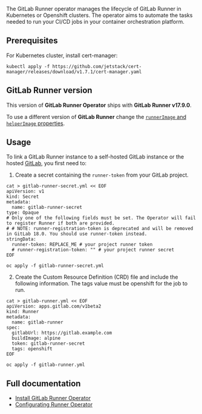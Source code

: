 The GitLab Runner operator manages the lifecycle of GitLab Runner in Kubernetes or Openshift clusters. The operator aims to automate the tasks needed to run your CI/CD jobs in your container orchestration platform.

## Prerequisites

  For Kubernetes cluster, install cert-manager:

  ```shell
  kubectl apply -f https://github.com/jetstack/cert-manager/releases/download/v1.7.1/cert-manager.yaml
  ```

## GitLab Runner version

This version of **GitLab Runner Operator** ships with **GitLab Runner v17.9.0**.

To use a different version of **GitLab Runner** change the [`runnerImage` and `helperImage` properties](https://docs.gitlab.com/runner/configuration/configuring_runner_operator.html#operator-properties).

## Usage

 To link a GitLab Runner instance to a self-hosted GitLab instance or the hosted [GitLab](https://gitlab.com), you first need to:

 1. Create a secret containing the `runner-token` from your GitLab project.

  ```
  cat > gitlab-runner-secret.yml << EOF
  apiVersion: v1
  kind: Secret
  metadata:
    name: gitlab-runner-secret
  type: Opaque
  # Only one of the following fields must be set. The Operator will fail to register Runner if both are provided.
  # # NOTE: runner-registration-token is deprecated and will be removed in GitLab 18.0. You should use runner-token instead.
  stringData:
    runner-token: REPLACE_ME # your project runner token
    # runner-registration-token: "" # your project runner secret
  EOF
  ```

  ```
  oc apply -f gitlab-runner-secret.yml
  ```

 2. Create the Custom Resource Definition (CRD) file and include the following information. The tags value must be openshift for the job to run.

   ```
   cat > gitlab-runner.yml << EOF
   apiVersion: apps.gitlab.com/v1beta2
   kind: Runner
   metadata:
     name: gitlab-runner
   spec:
     gitlabUrl: https://gitlab.example.com
     buildImage: alpine
     token: gitlab-runner-secret
     tags: openshift
   EOF
   ```

  ```
  oc apply -f gitlab-runner.yml
  ```

## Full documentation

- [Install GitLab Runner Operator](https://docs.gitlab.com/runner/install/operator.html)
- [Configurating Runner Operator](https://docs.gitlab.com/runner/configuration/configuring_runner_operator/)

